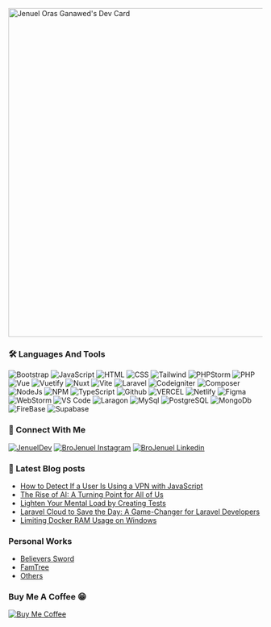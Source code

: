 <a href="https://app.daily.dev/jenueldev"><img src="https://api.daily.dev/devcards/v2/JJtZr4Sjm.png?type=wide&r=rac" width="652" alt="Jenuel Oras Ganawed's Dev Card"/></a>


### 🛠 Languages And Tools

![Bootstrap](https://img.shields.io/badge/Bootstrap-563D7C?style=for-the-badge&logo=bootstrap&logoColor=white)
![JavaScript](https://img.shields.io/badge/JavaScript-323330?style=for-the-badge&logo=javascript&logoColor=F7DF1E)
![HTML](https://img.shields.io/badge/HTML5-E34F26?style=for-the-badge&logo=html5&logoColor=white)
![CSS](https://img.shields.io/badge/CSS3-1572B6?style=for-the-badge&logo=css3&logoColor=white)
![Tailwind](https://img.shields.io/badge/Tailwind_CSS-38B2AC?style=for-the-badge&logo=tailwind-css&logoColor=white)
![PHPStorm](https://img.shields.io/badge/-PHPStorm-181717?style=for-the-badge&logo=phpstorm&logoColor=white)
![PHP](https://img.shields.io/badge/PHP-777BB4?style=for-the-badge&logo=php&logoColor=white)
![Vue](https://img.shields.io/badge/Vue%20js-35495E?style=for-the-badge&logo=vuedotjs&logoColor=4FC08D)
![Vuetify](https://img.shields.io/badge/Vuetify-1867C0?style=for-the-badge&logo=vuetify&logoColor=white)
![Nuxt](https://img.shields.io/badge/nuxt%20js-00C58E?style=for-the-badge&logo=nuxtdotjs&logoColor=white)
![Vite](https://img.shields.io/badge/Vite-B73BFE?style=for-the-badge&logo=vite&logoColor=FFD62E)
![Laravel](https://img.shields.io/badge/Laravel-FF2D20?style=for-the-badge&logo=laravel&logoColor=white)
![Codeigniter](https://img.shields.io/badge/Codeigniter-EF4223?style=for-the-badge&logo=codeigniter&logoColor=white)
![Composer](https://img.shields.io/badge/Composer-885630?style=for-the-badge&logo=Composer&logoColor=whitee)
![NodeJs](https://img.shields.io/badge/Node%20js-339933?style=for-the-badge&logo=nodedotjs&logoColor=white)
![NPM](https://img.shields.io/badge/npm-CB3837?style=for-the-badge&logo=npm&logoColor=white)
![TypeScript](https://img.shields.io/badge/TypeScript-007ACC?style=for-the-badge&logo=typescript&logoColor=white)
![Github](https://img.shields.io/badge/GitHub-100000?style=for-the-badge&logo=github&logoColor=white)
![VERCEL](https://img.shields.io/badge/Vercel-000000?style=for-the-badge&logo=vercel&logoColor=white)
![Netlify](https://img.shields.io/badge/Netlify-00C7B7?style=for-the-badge&logo=netlify&logoColor=white)
![Figma](https://img.shields.io/badge/Figma-F24E1E?style=for-the-badge&logo=figma&logoColor=white)
![WebStorm](https://img.shields.io/badge/WebStorm-000000?style=for-the-badge&logo=WebStorm&logoColor=white)
![VS Code](https://img.shields.io/badge/VSCode-0078D4?style=for-the-badge&logo=visual%20studio%20code&logoColor=white)
![Laragon](https://img.shields.io/badge/Laragon-0E83CD?style=for-the-badge&logo=Laragon&logoColor=white)
![MySql](https://img.shields.io/badge/MySQL-005C84?style=for-the-badge&logo=mysql&logoColor=white)
![PostgreSQL](https://img.shields.io/badge/PostgreSQL-316192?style=for-the-badge&logo=postgresql&logoColor=white)
![MongoDb](https://img.shields.io/badge/MongoDB-4EA94B?style=for-the-badge&logo=mongodb&logoColor=white)
![FireBase](https://img.shields.io/badge/firebase-ffca28?style=for-the-badge&logo=firebase&logoColor=black)
![Supabase](https://shields.io/badge/supabase-black?logo=supabase&style=for-the-badge)

### 🔗 Connect With Me

[![JenuelDev](https://img.shields.io/badge/website-000000?style=for-the-badge&logo=About.me&logoColor=white)](https://jenuel.dev)
[![BroJenuel Instagram](https://img.shields.io/badge/Instagram-E4405F?style=for-the-badge&logo=instagram&logoColor=white)](https://www.instagram.com/brojenuel/)
[![BroJenuel Linkedin](https://img.shields.io/badge/LinkedIn-0077B5?style=for-the-badge&logo=linkedin&logoColor=white)](https://www.linkedin.com/in/jenuelganawed/)

### 🚨 Latest Blog posts

<!-- BLOG-POST-LIST:START -->
- [How to Detect If a User Is Using a VPN with JavaScript](https://blog.jenuel.dev/blog/How-to-Detect-If-a-User-Is-Using-a-VPN-with-JavaScript)
- [The Rise of AI: A Turning Point for All of Us](https://blog.jenuel.dev/blog/The-Rise-of-AI-A-Turning-Point-for-All-of-Us)
- [Lighten Your Mental Load by Creating Tests](https://blog.jenuel.dev/blog/Lighten-Your-Mental-Load-by-Creating-Tests)
- [Laravel Cloud to Save the Day: A Game-Changer for Laravel Developers](https://blog.jenuel.dev/blog/Laravel-Cloud-to-Save-the-Day-A-Game-Changer-for-Laravel-Developers)
- [Limiting Docker RAM Usage on Windows](https://blog.jenuel.dev/blog/Limiting-Docker-RAM-Usage-on-Windows)
<!-- BLOG-POST-LIST:END -->

### Personal Works

-   [Believers Sword](https://believers-sword.brojenuel.com/)
-   [FamTree](https://fam-tree.brojenuel.com/)
-   [Others](https://brojenuel.com/my-work)

### Buy Me A Coffee 😁
[![Buy Me Coffee](https://img.buymeacoffee.com/button-api/?text=Buy%20me%20a%20coffee&emoji=☕&slug=jenuel&button_colour=FFDD00&font_colour=000000&font_family=Inter&outline_colour=000000&coffee_colour=ffffff)](https://www.buymeacoffee.com/jenuel.dev)
